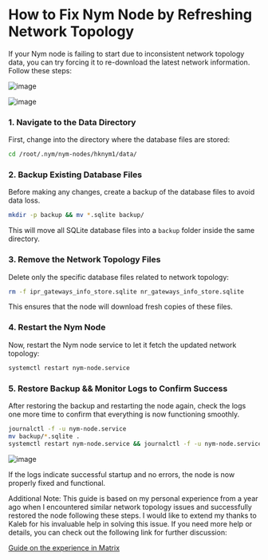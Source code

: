 # How to Fix Nym Node by Refreshing Network Topology

If your Nym node is failing to start due to inconsistent network topology data, you can try forcing it to re-download the latest network information. Follow these steps:

![image](https://github.com/user-attachments/assets/5a54f9cb-ee7f-48fc-9012-eb3030a45d95)


![image](https://github.com/user-attachments/assets/fe7995c2-f16d-4ecc-844e-1ba1686e4c5e)

### 1. Navigate to the Data Directory
First, change into the directory where the database files are stored:
```bash
cd /root/.nym/nym-nodes/hknym1/data/
```

### 2. Backup Existing Database Files
Before making any changes, create a backup of the database files to avoid data loss.
```bash
mkdir -p backup && mv *.sqlite backup/
```
This will move all SQLite database files into a `backup` folder inside the same directory.

### 3. Remove the Network Topology Files
Delete only the specific database files related to network topology:
```bash
rm -f ipr_gateways_info_store.sqlite nr_gateways_info_store.sqlite
```
This ensures that the node will download fresh copies of these files.

### 4. Restart the Nym Node
Now, restart the Nym node service to let it fetch the updated network topology:
```bash
systemctl restart nym-node.service
```

### 5. Restore Backup  && Monitor Logs to Confirm Success
After restoring the backup and restarting the node again, check the logs one more time to confirm that everything is now functioning smoothly.
```bash
journalctl -f -u nym-node.service
mv backup/*.sqlite .
systemctl restart nym-node.service && journalctl -f -u nym-node.service
```

![image](https://github.com/user-attachments/assets/196f6c96-e754-4f92-8dc7-668e5c8402d5)

If the logs indicate successful startup and no errors, the node is now properly fixed and functional. 

Additional Note:
This guide is based on my personal experience from a year ago when I encountered similar network topology issues and successfully restored the node following these steps. I would like to extend my thanks to Kaleb for his invaluable help in solving this issue. If you need more help or details, you can check out the following link for further discussion:

[Guide on the experience in Matrix](https://matrix.to/#/!RvSqkbfokAPMVnLbAE:nymtech.chat/$XkQAp3bgjlBwkMJvv_8yI9XF3irSlcBIWr71hjtjq2c?via=matrix.org&via=nymtech.chat&via=hackliberty.org)
